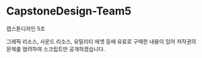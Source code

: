 # CapstoneDesign-Team5
캡스톤디자인 5조

그래픽 리소스, 사운드 리소스, 유틸리티 에셋 등에 유료로 구매한 내용이 있어 저작권의 문제를 염려하여 스크립트만 공개하겠습니다.
